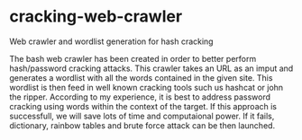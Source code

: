# cracking-web-crawler
Web crawler and wordlist generation for hash cracking 


The bash web crawler has been created in order to better perform hash/password cracking attacks. This crawler takes an URL as an imput and generates a wordlist with all the words contained in the given site. This wordlist is then feed in well known cracking tools such us hashcat or john the ripper. 
According to my experience, it is best to address password cracking using words within the context of the target. If this approach is successfull, we will save lots of time and computaional power. If it fails, dictionary, rainbow tables and brute force attack can be then launched. 

